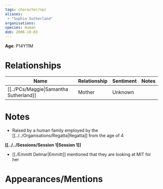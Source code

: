 ```yaml
---
tags: character/npc
aliases:
 - "Sophia Sutherland"
organisations: 
species: Human
dob: 2006-10-03
---
```

**Age**: P14Y11M

# Relationships
| Name                            | Relationship | Sentiment | Notes |
| ------------------------------- | ------------ | --------- | ----- |
| [[../PCs/Maggie\|Samantha Sutherland]] | Mother       | Unknown   |       |

# Notes
* Raised by a human family employed by the [[../../Organisations/Regatta|Regatta]] from the age of 4

**[[../../Sessions/Session 1|Session 1]]**
- [[./Emmitt Delmar|Emmitt]] mentioned that they are looking at MIT for her

# Appearances/Mentions

